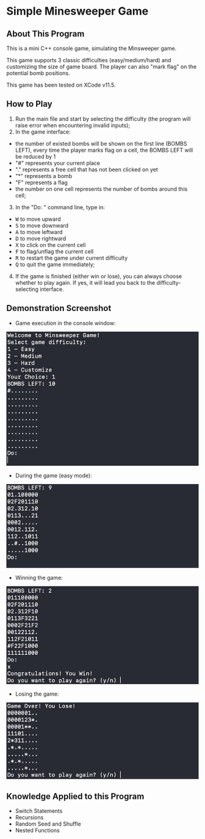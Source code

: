 # Simple Minesweeper Game

## About This Program
This is a mini C++ console game, simulating the Minsweeper game. 

This game supports 3 classic difficulties (easy/medium/hard) and customizing the size of game board. The player can also "mark flag" on the potential bomb positions.

This game has been tested on XCode v11.5.

## How to Play
1. Run the main file and start by selecting the difficulty (the program will raise error when encountering invalid inputs);
2. In the game interface:
  - the number of existed bombs will be shown on the first line (BOMBS LEFT), every time the player marks flag on a cell, the BOMBS LEFT will be reduced by 1
  - "#" represents your current place
  - "." represents a free cell that has not been clicked on yet
  - "*" represents a bomb
  - "F" represents a flag
  - the number on one cell represents the number of bombs around this cell;
3. In the "Do: " command line, type in:
  - <kbd>W</kbd> to move upward
  - <kbd>S</kbd> to move downward
  - <kbd>A</kbd> to move leftward
  - <kbd>D</kbd> to move rightward
  - <kbd>X</kbd> to click on the current cell
  - <kbd>F</kbd> to flag/unflag the current cell
  - <kbd>R</kbd> to restart the game under current difficulty
  - <kbd>Q</kbd> to quit the game immediately;
4. If the game is finished (either win or lose), you can always choose whether to play again. If yes, it will lead you back to the difficulty-selecting interface.

## Demonstration Screenshot
- Game execution in the console window:

![Starting_interface](/C_Cpp/Simple_Minesweeper/Demo/starting.png)

- During the game (easy mode):

![Game](/C_Cpp/Simple_Minesweeper/Demo/game.png)

- Winning the game:

![Win](/C_Cpp/Simple_Minesweeper/Demo/win.png)

- Losing the game:

![Lose](/C_Cpp/Simple_Minesweeper/Demo/lose.png)

## Knowledge Applied to this Program
- Switch Statements
- Recursions
- Random Seed and Shuffle
- Nested Functions
